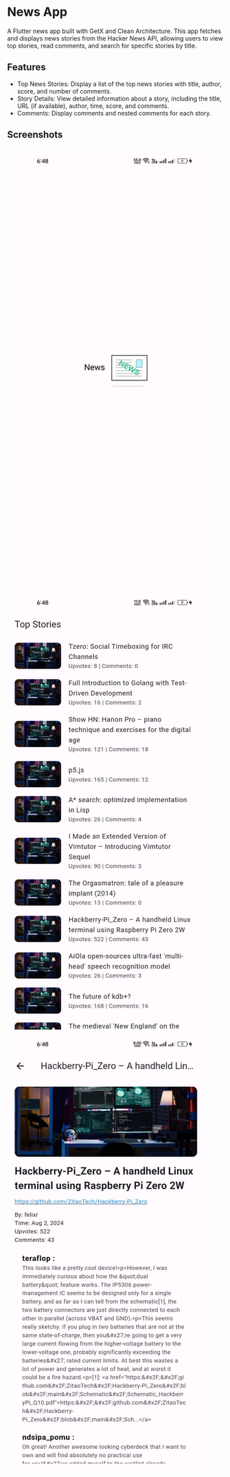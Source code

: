 
# News App

A Flutter news app built with GetX and Clean Architecture. This app fetches and displays news stories from the Hacker News API, allowing users to view top stories, read comments, and search for specific stories by title.


## Features

- Top News Stories: Display a list of the top news stories with title, author, score, and number of comments.
- Story Details: View detailed information about a story, including the title, URL (if available), author, time, score, and comments.
- Comments: Display comments and nested comments for each story.


## Screenshots

![App Screenshot](https://github.com/Mezbah-byte/news_app/blob/main/screenshot/0.jpeg?raw=true)
![App Screenshot](https://github.com/Mezbah-byte/news_app/blob/main/screenshot/2.jpeg?raw=true)
![App Screenshot](https://github.com/Mezbah-byte/news_app/blob/main/screenshot/1.jpeg?raw=true)

